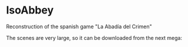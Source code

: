 # IsoAbbey
Reconstruction of the spanish game "La Abadía del Crimen"

The scenes are very large, so it can be downloaded from the next mega:
